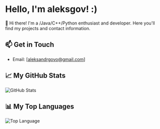 <!-- Profile Header -->
# Hello, I'm aleksgov! :)

<!-- Profile Description -->
👋 Hi there! I'm a /Java/C++/Python enthusiast and developer. Here you'll find my projects and contact information.

<!-- Get in Touch -->
## 📫 Get in Touch
- Email: [aleksandrgovo@gmail.com]

<!-- GitHub Stats -->
## 📈 My GitHub Stats
![GitHub Stats](https://github-readme-stats.vercel.app/api?username=aleksgov&show_icons=true)

<!-- Top Languages Used -->
## 📊 My Top Languages
![Top Language](https://github-readme-stats.vercel.app/api/top-langs/?username=aleksgov&layout=compact)

